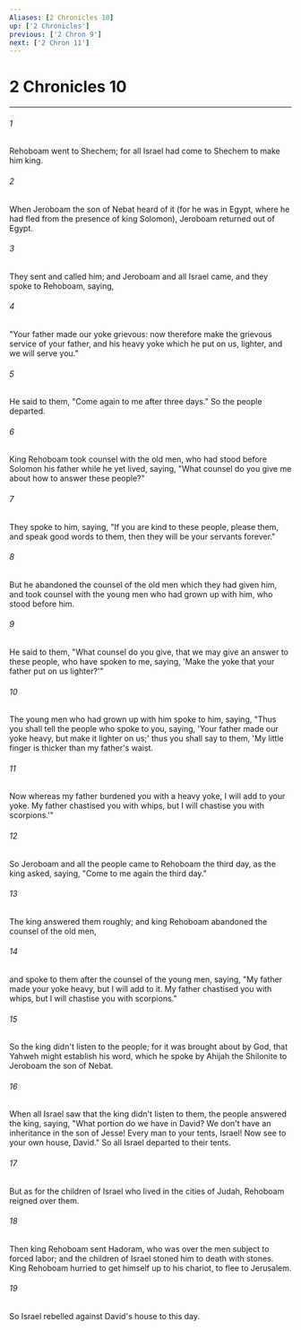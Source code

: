 ```yaml
---
Aliases: [2 Chronicles 10]
up: ['2 Chronicles']
previous: ['2 Chron 9']
next: ['2 Chron 11']
---
```

# 2 Chronicles 10
***





###### 1 

Rehoboam went to Shechem; for all Israel had come to Shechem to make him king. 



###### 2 

When Jeroboam the son of Nebat heard of it (for he was in Egypt, where he had fled from the presence of king Solomon), Jeroboam returned out of Egypt. 



###### 3 

They sent and called him; and Jeroboam and all Israel came, and they spoke to Rehoboam, saying, 



###### 4 

"Your father made our yoke grievous: now therefore make the grievous service of your father, and his heavy yoke which he put on us, lighter, and we will serve you." 



###### 5 

He said to them, "Come again to me after three days." So the people departed. 



###### 6 

King Rehoboam took counsel with the old men, who had stood before Solomon his father while he yet lived, saying, "What counsel do you give me about how to answer these people?" 



###### 7 

They spoke to him, saying, "If you are kind to these people, please them, and speak good words to them, then they will be your servants forever." 



###### 8 

But he abandoned the counsel of the old men which they had given him, and took counsel with the young men who had grown up with him, who stood before him. 



###### 9 

He said to them, "What counsel do you give, that we may give an answer to these people, who have spoken to me, saying, 'Make the yoke that your father put on us lighter?'" 



###### 10 

The young men who had grown up with him spoke to him, saying, "Thus you shall tell the people who spoke to you, saying, 'Your father made our yoke heavy, but make it lighter on us;' thus you shall say to them, 'My little finger is thicker than my father's waist. 



###### 11 

Now whereas my father burdened you with a heavy yoke, I will add to your yoke. My father chastised you with whips, but I will chastise you with scorpions.'" 



###### 12 

So Jeroboam and all the people came to Rehoboam the third day, as the king asked, saying, "Come to me again the third day." 



###### 13 

The king answered them roughly; and king Rehoboam abandoned the counsel of the old men, 



###### 14 

and spoke to them after the counsel of the young men, saying, "My father made your yoke heavy, but I will add to it. My father chastised you with whips, but I will chastise you with scorpions." 



###### 15 

So the king didn't listen to the people; for it was brought about by God, that Yahweh might establish his word, which he spoke by Ahijah the Shilonite to Jeroboam the son of Nebat. 



###### 16 

When all Israel saw that the king didn't listen to them, the people answered the king, saying, "What portion do we have in David? We don't have an inheritance in the son of Jesse! Every man to your tents, Israel! Now see to your own house, David." So all Israel departed to their tents. 



###### 17 

But as for the children of Israel who lived in the cities of Judah, Rehoboam reigned over them. 



###### 18 

Then king Rehoboam sent Hadoram, who was over the men subject to forced labor; and the children of Israel stoned him to death with stones. King Rehoboam hurried to get himself up to his chariot, to flee to Jerusalem. 



###### 19 

So Israel rebelled against David's house to this day.
